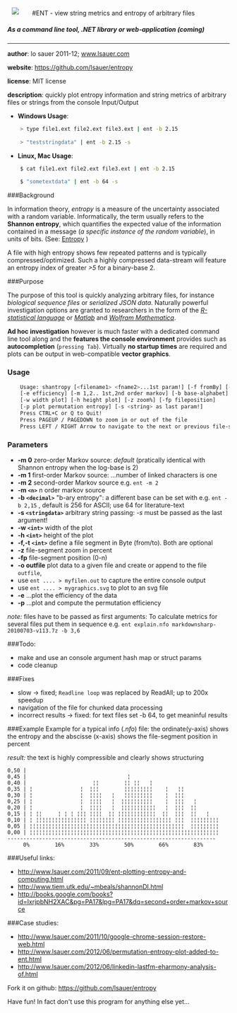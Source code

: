 <img src="https://lh5.googleusercontent.com/-Jd8x1W5KoNo/T_AhYh2yBgI/AAAAAAAAA7k/lTf7p_Vz-7s/s800/ent_logo.png" style="border:0px; margin:10px; margin-right:30px; float:left;">


#ENT - view string metrics and entropy of arbitrary files
##### *As a command line tool, .NET library or web-application (coming)*

---

**author**: lo sauer 2011-12; www.lsauer.com

**website**: https://github.com/lsauer/entropy

**license**: MIT license

**description**: quickly plot entropy information and string metrics of arbitrary files or strings from the console Input/Output

<example>

 * 
	**Windows Usage**: 	


```bash
    > type file1.ext file2.ext file3.ext | ent -b 2.15
    
    > "teststringdata" | ent -b 2.15 -s
```

 *	
	**Linux, Mac Usage**: 

```bash
    $ cat file1.ext file2.ext file3.ext | ent -b 2.15
    
    $ "sometextdata" | ent -b 64 -s
```


</example>


###Background


In information theory, *entropy* is a measure of the uncertainty associated with a random variable. Informatically, the term usually refers to the **Shannon entropy**, which quantifies the expected value of the information contained in a message (*a specific instance of the random variable*), in units of bits. (See: [Entropy](http://en.wikipedia.org/wiki/Entropy_(information_theory)) )

A file with high entropy shows few repeated patterns and is typically compressed/optimized.  Such a highly compressed data-stream will feature an entropy index of greater *>5* for a binary-base 2.

###Purpose

The purpose of this tool is quickly analyzing arbitrary files, for instance *biological sequence files* or *serialized JSON data*. Naturally powerful investigation options are granted to researchers in the form of the *[R-statistical language](http://www.r-project.org/ "The R Project for Statistical Computing")* or *[Matlab](http://www.mathworks.com/products/matlab/)* and *[Wolfram Mathematica](http://www.wolfram.com/mathematica/)*.

**Ad hoc investigation** however is much faster with a dedicated command line tool along and the **features the console environment** provides such as **autocompletion** (`pressing Tab`). Virtually **no startup times** are required and plots can be output in web-compatible **vector graphics**.

### Usage
```bash
    Usage: shantropy [<filename1> <fname2>...1st param!] [-f fromBy] [-t toBy] [-o <outfile>] [-h help]
    [-e efficiency] [-m 1,2.. 1st,2nd order markov] [-b base-alphabet]
    [-w width plot] [-h height plot] [-z zoom%] [-fp fileposition]
    [-p plot permutation entropy] [-s <string> as last param!]
    Press CTRL+C or Q to Quit!
    Press PAGEUP / PAGEDOWN to zoom in or out of the file
    Press LEFT / RIGHT Arrow to navigate to the next or previous file-segment
```

### Parameters
- **-m 0** zero-order Markov source: *default* (pratically identical with Shannon entropy when the log-base is 2)
- **-m 1** first-order Markov source: ...number of linked characters is one
- **-m 2** second-order Markov source e.g. `ent -m 2`
- **-m `<n>`** n order markov source
- **-b `<decimal>`** "b-ary entropy": a different base can be set with e.g. `ent -b 2,15` , default is 256 for ASCII; use 64 for literature-text
- **-s `<stringdata>`** arbitrary string passing: *-s* must be passed as the last argument!
- **-w `<int>`** width of the plot
- **-h `<int>`** height of the plot
- **-f,-t `<int>`** define a file segment in Byte (from/to). Both are optional
- **-z** file-segment zoom in percent
- **-fp** file-segment position (0-n)
- **-o outfile** plot data to a given file and create or append to the file `outfile`,
 - use `ent .... > myfilen.out` to capture the entire console output
 - use `ent .... > mygraphics.svg` to plot to an svg file
- **-e** ...plot the efficiency of the data
- **-p** ...plot and compute the permutation efficiency

*note:* files have to be passed as first arguments:
To calculate metrics for several files put them in sequence e.g. `ent explain.nfo markdownsharp-20100703-v113.7z -b 3,6`


###Todo: 
- make and use an console argument hash map or struct params
- code cleanup

###Fixes
- slow -> fixed; `Readline loop` was replaced by ReadAll; up to 200x speedup
- navigation of the file for chunked data processing
- incorrect results -> fixed: for text files set -b 64, to get meaninful results

###Example
Example for a typical info (*.nfo*) file:
the ordinate(y-axis) shows the entropy and the abscisse (x-axis) shows the file-segment position in percent

*result:* the text is highly compressible and clearly shows structuring

	0,50 |
	0,45 |                                ¦
	0,40 |                     ¦¦        ¦¦ ¦¦   ¦
	0,35 | ¦               ¦  ¦¦¦        ¦¦¦¦¦¦¦¦¦    ¦   ¦¦
	0,30 | ¦               ¦  ¦¦¦¦   ¦   ¦¦¦¦¦¦¦¦¦    ¦  ¦¦¦
	0,25 | ¦               ¦  ¦¦¦¦   ¦  ¦¦¦¦¦¦¦¦¦¦    ¦  ¦¦¦   ¦
	0,20 | ¦               ¦  ¦¦¦¦   ¦  ¦¦¦¦¦¦¦¦¦¦¦   ¦  ¦¦¦  ¦¦
	0,15 | ¦ ¦¦     ¦ ¦ ¦ ¦¦¦ ¦¦¦¦  ¦¦ ¦¦¦¦¦¦¦¦¦¦¦¦  ¦¦  ¦¦¦  ¦¦   ¦
	0,10 | ¦ ¦¦¦¦¦¦¦¦¦¦¦¦¦¦¦¦ ¦¦¦¦¦¦¦¦ ¦¦¦¦¦¦¦¦¦¦¦¦¦¦¦¦¦ ¦¦¦  ¦¦¦¦¦¦¦¦¦
	0,05 | ¦¦¦¦¦¦¦¦¦¦¦¦¦¦¦¦¦¦¦¦¦¦¦¦¦¦¦¦¦¦¦¦¦¦¦¦¦¦¦¦¦¦¦¦¦¦¦¦¦  ¦¦¦¦¦¦¦¦¦
	0,00 | ¦¦¦¦¦¦¦¦¦¦¦¦¦¦¦¦¦¦¦¦¦¦¦¦¦¦¦¦¦¦¦¦¦¦¦¦¦¦¦¦¦¦¦¦¦¦¦¦¦¦¦¦¦¦¦¦¦¦¦¦
	------------------------------------------------------------------
	     0%        16%        33%        50%        66%        83%

###Useful links: 
- http://www.lsauer.com/2011/09/ent-plotting-entropy-and-computing.html
- http://www.tiem.utk.edu/~mbeals/shannonDI.html
- http://books.google.com/books?id=IxrjpbNH2XAC&pg=PA17&lpg=PA17&dq=second+order+markov+source

###Case studies:
- http://www.lsauer.com/2011/10/google-chrome-session-restore-web.html
- http://www.lsauer.com/2012/06/permutation-entropy-plot-added-to-ent.html
- http://www.lsauer.com/2012/06/linkedin-lastfm-eharmony-analysis-of.html


Fork it on github: https://github.com/lsauer/entropy

Have fun! In fact don't use this program for anything else yet...
